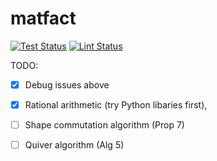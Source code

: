 # matfact
[![Test Status](https://github.com/nalzok/matfact/actions/workflows/pytest.yml/badge.svg)](https://github.com/nalzok/matfact/actions/workflows/pytest.yml)
[![Lint Status](https://github.com/nalzok/matfact/actions/workflows/black.yml/badge.svg)](https://github.com/nalzok/matfact/actions/workflows/black.yml)

TODO:
+ [X] Debug issues above
+ [X] Rational arithmetic (try Python libaries first),
+ [ ] Shape commutation algorithm (Prop 7)
+ [ ] Quiver algorithm (Alg 5)

